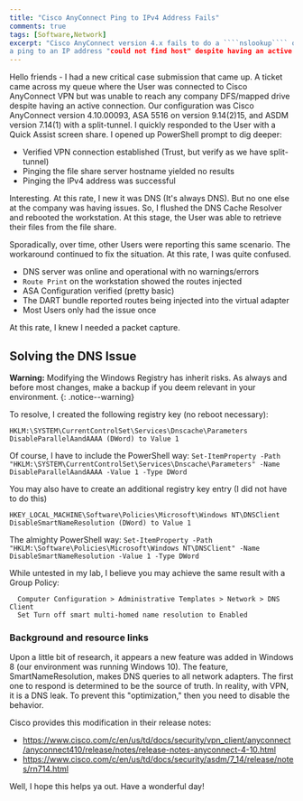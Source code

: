 ```yaml
---
title: "Cisco AnyConnect Ping to IPv4 Address Fails"
comments: true
tags: [Software,Network]
excerpt: "Cisco AnyConnect version 4.x fails to do a ````nslookup```` or returns the response on
a ping to an IP address "could not find host" despite having an active connection established."  
---
```

Hello friends - I had a new critical case submission that came up.
A ticket came across my queue where the User was connected to
Cisco AnyConnect VPN but was unable to reach any company DFS/mapped drive despite
having an active connection. Our configuration was Cisco AnyConnect version
4.10.00093, ASA 5516 on version 9.14(2)15, and ASDM version 7.14(1) with a split-tunnel.
I quickly responded to the User with a Quick Assist screen share. I opened up PowerShell prompt
to dig deeper:
* Verified VPN connection established (Trust, but verify as we have split-tunnel)
* Pinging the file share server hostname yielded no results
* Pinging the IPv4 address was successful

Interesting. At this rate, I new it was DNS (It's always DNS). But no one else at the company was having
issues. So, I flushed the DNS Cache Resolver and rebooted the workstation. At this stage,
the User was able to retrieve their files from the file share.

Sporadically, over time, other Users were reporting this same scenario.  The workaround continued
to fix the situation. At this rate, I was quite confused.

* DNS server was online and operational with no warnings/errors
* ````Route Print```` on the workstation showed the routes injected
* ASA Configuration verified (pretty basic)
* The DART bundle reported routes being injected into the virtual adapter
* Most Users only had the issue once

At this rate, I knew I needed a packet capture.

## Solving the DNS Issue
**Warning:** Modifying the Windows Registry has inherit risks. As always and before most changes, make
a backup if you deem relevant in your environment.
{: .notice--warning}

To resolve, I created the following registry key (no reboot necessary):

    HKLM:\SYSTEM\CurrentControlSet\Services\Dnscache\Parameters
    DisableParallelAandAAAA (DWord) to Value 1
Of course, I have to include the PowerShell way:
````Set-ItemProperty -Path "HKLM:\SYSTEM\CurrentControlSet\Services\Dnscache\Parameters" -Name DisableParallelAandAAAA -Value 1 -Type DWord````

You may also have to create an additional registry key entry (I did not have to do this)

    HKEY_LOCAL_MACHINE\Software\Policies\Microsoft\Windows NT\DNSClient
    DisableSmartNameResolution (DWord) to Value 1
The almighty PowerShell way:
````Set-ItemProperty -Path "HKLM:\Software\Policies\Microsoft\Windows NT\DNSClient" -Name DisableSmartNameResolution -Value 1 -Type DWord````  

While untested in my lab, I believe you may achieve the same result with a Group Policy:

      Computer Configuration > Administrative Templates > Network > DNS Client
      Set Turn off smart multi-homed name resolution to Enabled

### Background and resource links
Upon a little bit of research, it appears a new feature was added in Windows 8 (our environment was running Windows 10).
The feature, SmartNameResolution, makes DNS queries to all network adapters. The first one
to respond is determined to be the source of truth. In reality, with VPN, it is a
DNS leak. To prevent this "optimization," then you need to disable the behavior.

Cisco provides this modification in their release notes:
* https://www.cisco.com/c/en/us/td/docs/security/vpn_client/anyconnect/anyconnect410/release/notes/release-notes-anyconnect-4-10.html
* https://www.cisco.com/c/en/us/td/docs/security/asdm/7_14/release/notes/rn714.html

Well, I hope this helps ya out. Have a wonderful day!
